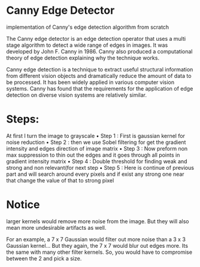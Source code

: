 # Canny Edge Detector
implementation of Canny's edge detection algorithm from scratch

The Canny edge detector is an edge detection operator that uses a multi stage algorithm to detect a wide range of edges in images. It was developed by John F. Canny in 1986. Canny also produced a computational theory of edge detection explaining why the technique works.

Canny edge detection is a technique to extract useful structural information from different vision objects and dramatically reduce the amount of data to be processed. It has been widely applied in various computer vision systems. Canny has found that the requirements for the application of edge detection on diverse vision systems are relatively similar.

# Steps:

At first I turn the image to grayscale
•
Step 1 : First is gaussian kernel for noise reduction
•
Step 2 : then we use Sobel filtering for get the gradient intensity and edges direction of image
matrix
•
Step 3 : Now preform non max suppression to thin out the edges and it goes through all points in
gradient intensity matrix
•
Step 4 : Double threshold for finding weak and strong and non relevant(for next step
•
Step 5 : Here is continue of previous part and will search around every pixels and if exist any
strong one near that change the value of that to strong pixel


# Notice

larger kernels would remove more noise from the image.
But they will also mean more undesirable artifacts as well. 

For an example, a 7 x 7 Gaussian would filter out more noise than a 3 x 3 Gaussian kernel... But they again, the 7 x 7 would blur out edges more. Its the same with many other filter kernels. So, you would have to compromise between the 2 and pick a size.
